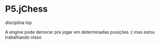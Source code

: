 # P5.jChess
disciplina lop

A engine pode demorar pra jogar em determinadas posições :( mas estou trabalhando nisso
